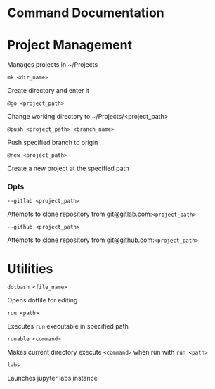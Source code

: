 # Command Documentation

# Project Management

Manages projects in ~/Projects

`mk <dir_name>`

Create directory and enter it

`@go <project_path>`

Change working directory to ~/Projects/<project_path>

`@push <project_path> <branch_name>`

Push specified branch to origin

`@new <project_path>`

Create a new project at the specified path

### Opts

`--gitlab <project_path>`

Attempts to clone repository from git@gitlab.com:`<project_path>`

`--github <project_path>`

Attempts to clone repository from git@github.com:`<project_path>`

# Utilities

`dotbash <file_name>`

Opens dotfile for editing

`run <path>`

Executes `run` executable in specified path

`runable <command>`

Makes current directory execute `<command>` when run with `run <path>`

`labs`

Launches jupyter labs instance